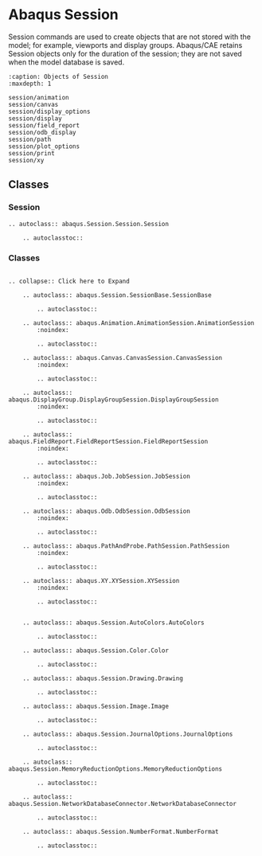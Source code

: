 # Abaqus Session

Session commands are used to create objects that are not stored with the model; for example, viewports and display groups. Abaqus/CAE retains Session objects only for the duration of the session; they are not saved when the model database is saved.

```{toctree}
:caption: Objects of Session
:maxdepth: 1

session/animation
session/canvas
session/display_options
session/display
session/field_report
session/odb_display
session/path
session/plot_options
session/print
session/xy
```

## Classes

### Session

```{eval-rst}
.. autoclass:: abaqus.Session.Session.Session

    .. autoclasstoc::
```

### Classes

```{eval-rst}

.. collapse:: Click here to Expand

    .. autoclass:: abaqus.Session.SessionBase.SessionBase

        .. autoclasstoc::

    .. autoclass:: abaqus.Animation.AnimationSession.AnimationSession
        :noindex:

        .. autoclasstoc::

    .. autoclass:: abaqus.Canvas.CanvasSession.CanvasSession
        :noindex:

        .. autoclasstoc::

    .. autoclass:: abaqus.DisplayGroup.DisplayGroupSession.DisplayGroupSession
        :noindex:

        .. autoclasstoc::

    .. autoclass:: abaqus.FieldReport.FieldReportSession.FieldReportSession
        :noindex:

        .. autoclasstoc::

    .. autoclass:: abaqus.Job.JobSession.JobSession
        :noindex:

        .. autoclasstoc::

    .. autoclass:: abaqus.Odb.OdbSession.OdbSession
        :noindex:

        .. autoclasstoc::

    .. autoclass:: abaqus.PathAndProbe.PathSession.PathSession
        :noindex:

        .. autoclasstoc::

    .. autoclass:: abaqus.XY.XYSession.XYSession
        :noindex:

        .. autoclasstoc::


    .. autoclass:: abaqus.Session.AutoColors.AutoColors

        .. autoclasstoc::

    .. autoclass:: abaqus.Session.Color.Color

        .. autoclasstoc::

    .. autoclass:: abaqus.Session.Drawing.Drawing

        .. autoclasstoc::

    .. autoclass:: abaqus.Session.Image.Image

        .. autoclasstoc::

    .. autoclass:: abaqus.Session.JournalOptions.JournalOptions

        .. autoclasstoc::

    .. autoclass:: abaqus.Session.MemoryReductionOptions.MemoryReductionOptions

        .. autoclasstoc::

    .. autoclass:: abaqus.Session.NetworkDatabaseConnector.NetworkDatabaseConnector

        .. autoclasstoc::

    .. autoclass:: abaqus.Session.NumberFormat.NumberFormat

        .. autoclasstoc::
```

